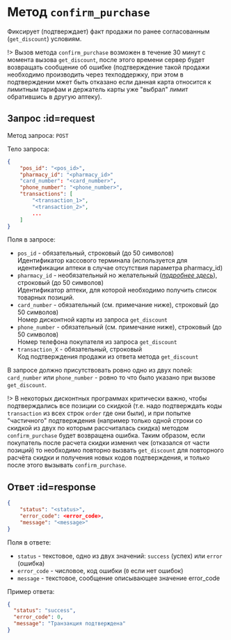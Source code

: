 # Метод `confirm_purchase`

Фиксирует (подтверждает) факт продажи по ранее согласованным (`get_discount`) условиям.

!> Вызов метода `confirm_purchase` возможен в течение 30 минут с момента вызова `get_discount`, после этого времени сервер будет возвращать сообщение об ошибке (подтверждение такой продажи необходимо производить через техподдержку, при этом в подтверждении мжет быть отказано если данная карта относится к лимитным тарифам и держатель карты уже "выбрал" лимит обратившись в другую аптеку).

## Запрос :id=request

Метод запроса: `POST`

Тело запроса: 
```json
{
    "pos_id": "<pos_id>",
    "pharmacy_id": "<pharmacy_id>"
    "card_number": "<card_number>",
    "phone_number": "<phone_number>",
    "transactions": [
        "<transaction_1>",
        "<transaction_2>",
        ...
    ]
}
```

Поля в запросе:

  * `pos_id` - обязательный, строковый (до 50 символов) \
Идентификатор кассового терминала (используется для идентификации аптеки в случае отсутствия параметра pharmacy_id)
  * `pharmacy_id` - необязательный но желательный (*[подробнее здесь](/like_changes#pharmacy_id)*), строковый (до 50 символов) \
Идентификатор аптеки, для которой необходимо получить список товарных позиций.
  * `card_number` - обязательный (см. примечание ниже), строковый (до 50 символов) \
Номер дисконтной карты из запроса `get_discount`
  * `phone_number` - обязательный (см. примечание ниже), строковый (до 50 символов) \
Номер телефона покупателя из запроса `get_discount`
  * `transaction_X` - обязательный, строковый \
Код подтверждения продажи из ответа метода `get_discount`

В запросе должно присутствовать ровно одно из двух полей: `card_number` или `phone_number` - ровно то что было указано при вызове `get_discount`.

!> В некоторых дисконтных программах критически важно, чтобы подтверждались все позиции со скидкой (т.е. надо подтверждать коды `transaction` из всех строк `order` где они были), и при попытке "частичного" подтверждения (например только одной строки со скидкой из двух по которым рассчиталась скидка) методом `confirm_purchase` будет возвращена ошибка. Таким образом, если покупатель после расчета скидки изменил чек (отказался от части позиций) то необходимо повторно вызвать `get_discount` для повторного расчёта скидки и получения новых кодов подтверждения, и только после этого вызывать `confirm_purchase`.

## Ответ :id=response

```json
{
    "status": "<status>",
    "error_code": <error_code>,
    "message": "<message>"
}
```

Поля в ответе:

  * `status` - текстовое, одно из двух значений: `success` (успех) или `error` (ошибка)
  * `error_code` - числовое, код ошибки (`0` если нет ошибок)
  * `message` - текстовое, сообщение описывающее значение error_code

Пример ответа:
```json
{
  "status": "success",
  "error_code": 0,
  "message": "Транзакция подтверждена"
}
```